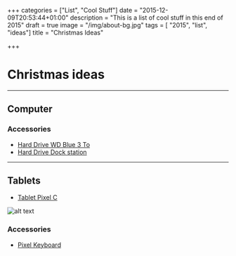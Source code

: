 +++
categories = ["List", "Cool Stuff"]
date = "2015-12-09T20:53:44+01:00"
description = "This is a list of cool stuff in this end of 2015"
draft = true
image = "/img/about-bg.jpg"
tags = [ "2015", "list", "ideas"]
title = "Christmas Ideas"

+++

# Christmas ideas

---

## Computer

### Accessories

* [Hard Drive WD Blue 3 To](http://www.materiel.net/disque-dur-interne-3-5-pouces/western-digital-wd-blue-3-5-sata-iii-6-gb-s-3-to-122374.html)
* [Hard Drive Dock station](http://www.materiel.net/dock-pour-disque-dur/advance-dual-easy-docking-bx-d3002u3-101807.html)

---

## Tablets

* [Tablet Pixel C](https://store.google.com/product/pixel_c)

![alt text](http://s9.postimg.org/n6ecsbj3j/Google_Pixel_C_Android_Tablet_with_Keyboard.jpg)

### Accessories

* [Pixel Keyboard](https://store.google.com/product/pixel_c_keyboard)

